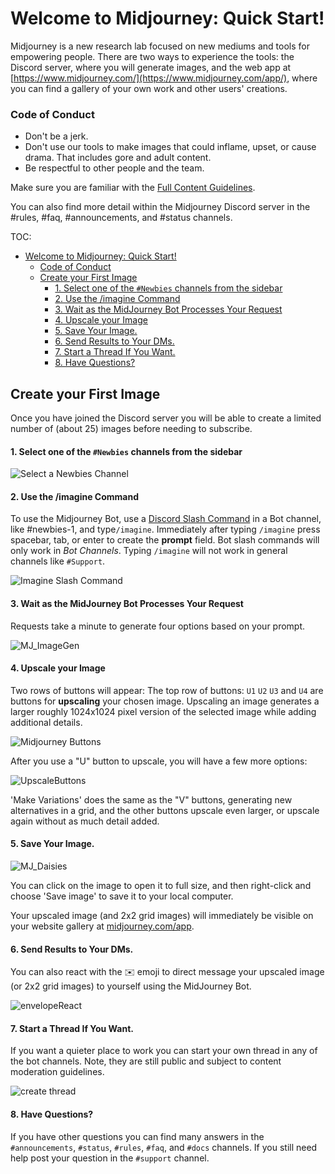 # Welcome to Midjourney: Quick Start!

Midjourney is a new research lab focused on new mediums and tools for empowering people. There are two ways to experience the tools: the Discord server, where you will generate images, and the web app at [https://www.midjourney.com/](https://www.midjourney.com/app/), where you can find a gallery of your own work and other users' creations.

 ### Code of Conduct
- Don't be a jerk.
- Don't use our tools to make images that could inflame, upset, or cause drama. That includes gore and adult content.
- Be respectful to other people and the team.

Make sure you are familiar with the [Full Content Guidelines](content-and-moderation-policy.md).  

You can also find more detail within the Midjourney Discord server in the #rules, #faq, #announcements, and #status channels.

TOC:
- [Welcome to Midjourney: Quick Start!](#welcome-to-midjourney-quick-start)
    - [Code of Conduct](#code-of-conduct)
  - [Create your First Image](#create-your-first-image)
      - [1. Select one of the `#Newbies` channels from the sidebar](#1-select-one-of-the-newbies-channels-from-the-sidebar)
      - [2. Use the /imagine Command](#2-use-the-imagine-command)
      - [3. Wait as the MidJourney Bot Processes Your Request](#3-wait-as-the-midjourney-bot-processes-your-request)
      - [4. Upscale your Image](#4-upscale-your-image)
      - [5. Save Your Image.](#5-save-your-image)
      - [6. Send Results to Your DMs.](#6-send-results-to-your-dms)
      - [7. Start a Thread If You Want.](#7-start-a-thread-if-you-want)
      - [8. Have Questions?](#8-have-questions)

## Create your First Image
Once you have joined the Discord server you will be able to create a limited number of (about 25) images before needing to subscribe. 

#### 1. Select one of the `#Newbies` channels from the sidebar
![Select a Newbies Channel](https://user-images.githubusercontent.com/105028755/167752981-596a4819-163b-4c4c-9241-adfd6231a1f4.jpg)




#### 2. Use the /imagine Command

To use the Midjourney Bot, use a [Discord Slash Command](https://support.discord.com/hc/en-us/articles/1500000368501-Slash-Commands-FAQ) in a Bot channel, like #newbies-1, and type`/imagine`.
Immediately after typing `/imagine` press spacebar, tab, or enter to create the **prompt** field.
Bot slash commands will only work in *Bot Channels*. Typing `/imagine` will not work in general channels like `#Support`.

![Imagine Slash Command](https://user-images.githubusercontent.com/105028755/167753642-98315b33-64f5-4228-a2cd-e2a077743eef.gif)





#### 3. Wait as the MidJourney Bot Processes Your Request
Requests take a minute to generate four options based on your prompt. 

![MJ_ImageGen](https://user-images.githubusercontent.com/105028755/167756032-0059cb74-d437-4747-8778-902c03403be6.gif)





#### 4. Upscale your Image

Two rows of buttons will appear:
The top row of buttons: `U1` `U2` `U3` and `U4` are buttons for **upscaling** your chosen image.
Upscaling an image generates a larger roughly 1024x1024 pixel version of the selected image while adding additional details.

![Midjourney Buttons](https://user-images.githubusercontent.com/105028755/167755032-fe6935a9-b6a2-4b80-8f73-13916c170ceb.png)

After you use a "U" button to upscale, you will have a few more options:

![UpscaleButtons](https://cdn.discordapp.com/attachments/957317604836528208/980042376275959868/Screen_Shot_2022-05-28_at_11.37.56_AM.png)

'Make Variations' does the same as the "V" buttons, generating new alternatives in a grid, and the other buttons upscale even larger, or upscale again without as much detail added.


#### 5. Save Your Image.
![MJ_Daisies](https://user-images.githubusercontent.com/105028755/167755159-875d58d0-12b0-4e8f-ac84-1cea75590fd8.png)

You can click on the image to open it to full size, and then right-click and choose 'Save image' to save it to your local computer.

Your upscaled image (and 2x2 grid images) will immediately be visible on your website gallery at [midjourney.com/app](https://www.midjourney.com/app/).




#### 6. Send Results to Your DMs.

You can also react with the ✉️ emoji to direct message your upscaled image (or 2x2 grid images) to yourself using the MidJourney Bot.

![envelopeReact](https://user-images.githubusercontent.com/105028755/168405903-4a039b6e-230b-4ff6-bbba-d9f732c7fb86.gif)





#### 7. Start a Thread If You Want.

If you want a quieter place to work you can start your own thread in any of the bot channels. Note, they are still public and subject to content moderation guidelines.

![create thread](https://user-images.githubusercontent.com/105028755/168845499-7f721e51-ee24-434e-97fd-856e9c883238.gif)





#### 8. Have Questions?

If you have other questions you can find many answers in the `#announcements`, `#status`, `#rules`, `#faq`, and `#docs` channels.
If you still need help post your question in the `#support` channel.